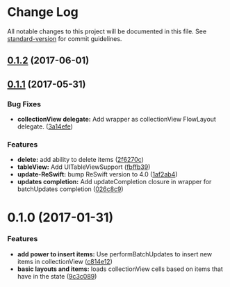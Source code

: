 # Change Log

All notable changes to this project will be documented in this file. See [standard-version](https://github.com/conventional-changelog/standard-version) for commit guidelines.

<a name="0.1.2"></a>
## [0.1.2](https://github.com/sisomollov/ReSwiftDataSource/compare/0.1.1...v0.1.2) (2017-06-01)



<a name="0.1.1"></a>
## [0.1.1](https://github.com/sisomollov/ReSwiftDataSource/compare/0.1.0...v0.1.1) (2017-05-31)


### Bug Fixes

* **collectionView delegate:** Add wrapper as collectionView FlowLayout delegate. ([3a14efe](https://github.com/sisomollov/ReSwiftDataSource/commit/3a14efe))


### Features

* **delete:** add ability to delete items ([2f6270c](https://github.com/sisomollov/ReSwiftDataSource/commit/2f6270c))
* **tableView:** Add UITableViewSupport ([fbffb39](https://github.com/sisomollov/ReSwiftDataSource/commit/fbffb39))
* **update-ReSwift:** bump ReSwift version to 4.0 ([1af2ab4](https://github.com/sisomollov/ReSwiftDataSource/commit/1af2ab4))
* **updates completion:** Add updateCompletion closure in wrapper for batchUpdates completion ([026c8c9](https://github.com/sisomollov/ReSwiftDataSource/commit/026c8c9))



<a name="0.1.0"></a>
# 0.1.0 (2017-01-31)


### Features

* **add power to insert items:** Use performBatchUpdates to insert new items in collectionView ([c814e12](https://github.com/sisomollov/ReSwiftDataSource/commit/c814e12))
* **basic layouts and items:** loads collectionView cells based on items that have in the state ([9c3c089](https://github.com/sisomollov/ReSwiftDataSource/commit/9c3c089))
